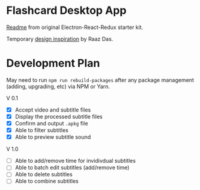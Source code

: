 # Flashcard Desktop App

[Readme](https://github.com/chentsulin/electron-react-boilerplate) from original Electron-React-Redux starter kit.

Temporary [design inspiration](https://www.behance.net/gallery/47121689/Complete-Dashboard-Design-for-a-Company) by Raaz Das.

# Development Plan

May need to run `npm run rebuild-packages` after any package management (adding, upgrading, etc) via NPM or Yarn.

V 0.1

- [X] Accept video and subtitle files
- [X] Display the processed subtitle files
- [X] Confirm and output `.apkg` file
- [X] Able to filter subtitles
- [X] Able to preview subtitle sound

V 1.0
- [ ] Able to add/remove time for invidivdual subtitles
- [ ] Able to batch edit subtitles (add/remove time)
- [ ] Able to delete subtitles
- [ ] Able to combine subtitles